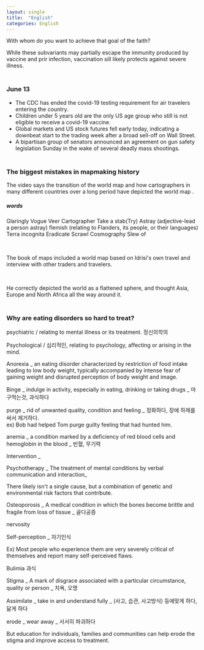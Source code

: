 ```yaml
---
layout: single
title:  "English"
categories: English
---
```


With whom do you want to achieve that goal of the faith?

While these subvariants may partially escape the immunity produced by vaccine and prir infection, vaccination sill likely protects against severe illness.

### <br>June 13 

- The CDC has ended the covid-19 testing requirement for air travelers entering the country.
- Children under 5 years old are the only US age group who still is not eligible to receive a covid-19 vaccine.
- Global markets and US stock futures fell early today, indicating a downbeat start to the trading week after a broad sell-off on Wall Street.
- A bipartisan group of senators announced an agreement on gun safety legislation Sunday in the wake of several deadly mass shootings.

### <br>The biggest mistakes in mapmaking history

The video says the transition of the world map and how cartographers in many different countries over a long period have depicted the world map .

##### words

Glaringly 
Vogue 
Veer 
Cartographer
Take a stab(Try) 
Astray (adjective-lead a person astray) 
flemish (relating to Flanders, its people, or their languages) 
Terra incognita
Eradicate
Scrawl
Cosmography
Slew of

<br>

The book of maps included a world map based on Idrisi's own travel and interview with other traders and travelers.

<br>

He correctly depicted the world as a flattened sphere, and thought Asia, Europe and North Africa all the way around it.



### <br>Why are eating disorders so hard to treat?



psychiatric / relating to mental illness or its treatment. 정신의학의

Psychological / 심리적인, relating to psychology, affecting or arising in the mind.

Anorexia _ an eating disorder characterized by restriction of food intake leading to low body weight, typically accompanied by intense fear of gaining weight and disrupted perception of body weight and image.

Binge _ indulge in activity, especially in eating, drinking or taking drugs _ 마구먹는것, 과식하다

purge _ rid of unwanted quality, condition and feeling _ 정화하다, 장에 하제를 써서 제거하다.
<br>ex) Bob had helped Tom purge guilty feeling that had hunted him.

anemia _ a condition marked by a deficiency of red blood cells and hemoglobin in the blood _ 빈혈, 무기력

Intervention _

Psychotherapy _ The treatment of mental conditions by verbal communication and interaction_

There likely isn't a single cause, but a combination of genetic and environmental risk factors that contribute.

Osteoporosis _ A medical condition in which the bones become brittle and fragile from loss of tissue _ 골다공증

nervosity 

Self-perception _  자기인식

Ex) Most people who experience them are very severely critical of themselves and report many self-perceived flaws.

Bulimia 과식

Stigma _ A mark of disgrace associated with a particular circumstance, quality or person _ 치욕, 오명

Assimilate _ take in and understand fully _ (사고, 습관, 사고방식) 등에맞게 하다, 닮게 하다

erode _ wear away _ 서서히 파괴하다

But education for individuals, families and communities can help erode the stigma and improve access to treatment. 
